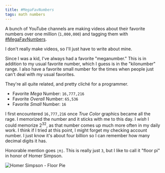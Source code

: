 ```yaml
---
title: #MegaFavNumbers
tags: math numbers
---
```


A bunch of YouTube channels are making videos about their favorite numbers over one million (`1,000,000`) and tagging them with [#MegaFavNumbers](https://www.youtube.com/results?search_query=%23MegaFavNumbers).

I don't really make videos, so I'll just have to write about mine.

<!--more-->

Since I was a kid, I've always had a favorite "meganumber." This is in addition to my usual favorite number, which I guess is in the "kilonumber" range. I also have a favorite small number for the times when people just can't deal with my usual favorites.

They're all quite related, and pretty cliché for a programmer.

- Favorite *Mega* Number: `16,777,216`
- Favorite *Overall* Number: `65,536`
- Favorite *Small* Number: `16`

I first encountered `16,777,216` once *True Color* graphics became all the rage. I memorized the number and it sticks with me to this day. I *wish* I could memorize 2<sup>32</sup>, as that number comes up much more often in my daily work. I think if I tried at this point, I might forget my checking account number. I just know it's about four billion so I can remember how many decimal digits it has.

Honorable mention goes <code>&lfloor;&pi;&rfloor;</code>. This is really just `3`, but I like to call it "floor pi" in honor of Homer Simpson.

![Homer Simpson - Floor Pie](/assets/images/posts/floor-pie.gif)
